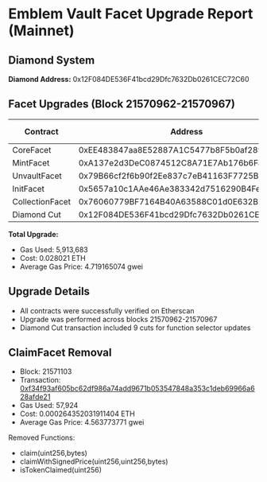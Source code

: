# Emblem Vault Facet Upgrade Report (Mainnet)

## Diamond System

**Diamond Address:** 0x12F084DE536F41bcd29Dfc7632Db0261CEC72C60

## Facet Upgrades (Block 21570962-21570967)

| Contract        | Address                                    | Etherscan Link                                                                                     | Gas Used  | Cost (ETH) |
| --------------- | ------------------------------------------ | -------------------------------------------------------------------------------------------------- | --------- | ---------- |
| CoreFacet       | 0xEE483847aa8E52887A1C5477b8F5b0af28922681 | [Link](https://etherscan.io/address/0xEE483847aa8E52887A1C5477b8F5b0af28922681)                    | 942,481   | 0.003908   |
| MintFacet       | 0xA137e2d3DeC0874512C8A71E7Ab176b6FaCB165d | [Link](https://etherscan.io/address/0xA137e2d3DeC0874512C8A71E7Ab176b6FaCB165d)                    | 1,214,976 | 0.005654   |
| UnvaultFacet    | 0x79B66cf2f6b90f2Ee837c7eB41163F7725B56B25 | [Link](https://etherscan.io/address/0x79B66cf2f6b90f2Ee837c7eB41163F7725B56B25)                    | 1,222,689 | 0.006265   |
| InitFacet       | 0x5657a10c1AAe46Ae383342d7516290B4FecD9295 | [Link](https://etherscan.io/address/0x5657a10c1AAe46Ae383342d7516290B4FecD9295)                    | 563,826   | 0.002651   |
| CollectionFacet | 0x76060779BF7164B40A63588C01d0E632B213A726 | [Link](https://etherscan.io/address/0x76060779BF7164B40A63588C01d0E632B213A726)                    | 908,911   | 0.004402   |
| Diamond Cut     | 0x12F084DE536F41bcd29Dfc7632Db0261CEC72C60 | [Link](https://etherscan.io/tx/0xb36d22aac82b693fc8122ee435d903a1189cb56d12a585f60b879104edd5460e) | 1,060,800 | 0.005140   |

**Total Upgrade:**

- Gas Used: 5,913,683
- Cost: 0.028021 ETH
- Average Gas Price: 4.719165074 gwei

## Upgrade Details

- All contracts were successfully verified on Etherscan
- Upgrade was performed across blocks 21570962-21570967
- Diamond Cut transaction included 9 cuts for function selector updates

## ClaimFacet Removal

- Block: 21571103
- Transaction: [0xf34f93af605bc62df986a74add9671b053547848a353c1deb69966a628afde21](https://etherscan.io/tx/0xf34f93af605bc62df986a74add9671b053547848a353c1deb69966a628afde21)
- Gas Used: 57,924
- Cost: 0.000264352031911404 ETH
- Average Gas Price: 4.563773771 gwei

Removed Functions:

- claim(uint256,bytes)
- claimWithSignedPrice(uint256,uint256,bytes)
- isTokenClaimed(uint256)
